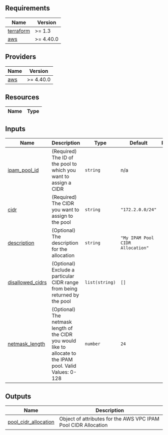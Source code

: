 <!-- BEGIN TFDOCS -->
## Requirements

| Name | Version |
|------|---------|
| <a name="requirement_terraform"></a> [terraform](#requirement\_terraform) | >= 1.3 |
| <a name="requirement_aws"></a> [aws](#requirement\_aws) | >= 4.40.0 |

## Providers

| Name | Version |
|------|---------|
| <a name="provider_aws"></a> [aws](#provider\_aws) | >= 4.40.0 |

## Resources

| Name | Type |
|------|------|

## Inputs

| Name | Description | Type | Default | Required |
|------|-------------|------|---------|:--------:|
| <a name="input_ipam_pool_id"></a> [ipam\_pool\_id](#input\_ipam\_pool\_id) | (Required) The ID of the pool to which you want to assign a CIDR | `string` | n/a | yes |
| <a name="input_cidr"></a> [cidr](#input\_cidr) | (Required) The CIDR you want to assign to the pool | `string` | `"172.2.0.0/24"` | no |
| <a name="input_description"></a> [description](#input\_description) | (Optional) The description for the allocation | `string` | `"My IPAM Pool CIDR Allocation"` | no |
| <a name="input_disallowed_cidrs"></a> [disallowed\_cidrs](#input\_disallowed\_cidrs) | (Optional) Exclude a particular CIDR range from being returned by the pool | `list(string)` | `[]` | no |
| <a name="input_netmask_length"></a> [netmask\_length](#input\_netmask\_length) | (Optional) The netmask length of the CIDR you would like to allocate to the IPAM pool. Valid Values: 0-128 | `number` | `24` | no |

## Outputs

| Name | Description |
|------|-------------|
| <a name="output_pool_cidr_allocation"></a> [pool\_cidr\_allocation](#output\_pool\_cidr\_allocation) | Object of attributes for the AWS VPC IPAM Pool CIDR Allocation |

<!-- END TFDOCS -->
